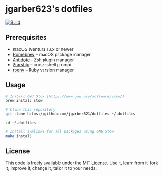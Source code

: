 # jgarber623's dotfiles

[![Build](https://img.shields.io/github/actions/workflow/status/jgarber623/dotfiles/ci.yml?branch=main&logo=github&style=for-the-badge)](https://github.com/jgarber623/dotfiles/actions/workflows/ci.yml)

## Prerequisites

- macOS (Ventura 13.x or newer)
- [Homebrew](https://brew.sh) – macOS package manager
- [Antidote](https://getantidote.github.io) – Zsh plugin manager
- [Starship](https://starship.rs) – cross-shell prompt
- [rbenv](https://github.com/rbenv/rbenv) – Ruby version manager

## Usage

```sh
# Install GNU Stow (https://www.gnu.org/software/stow/)
brew install stow

# Clone this repository
git clone https://github.com/jgarber623/dotfiles ~/.dotfiles

cd ~/.dotfiles

# Install symlinks for all packages using GNU Stow
make install
```

## License

This code is freely available under the [MIT License](https://opensource.org/licenses/MIT). Use it, learn from it, fork it, improve it, change it, tailor it to your needs.

